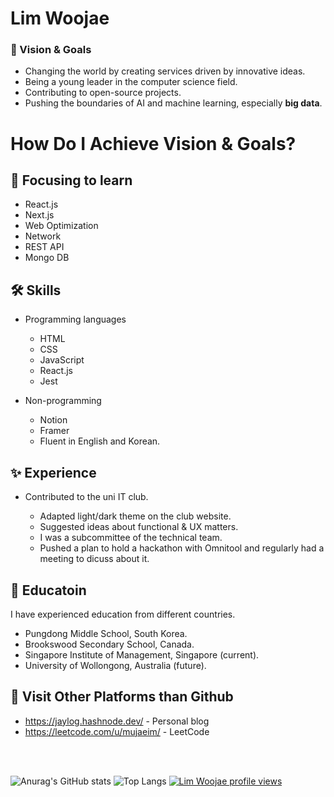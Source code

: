 # Lim Woojae 
### 🚩 Vision & Goals
+ Changing the world by creating services driven by innovative ideas.
+ Being a young leader in the computer science field.
+ Contributing to open-source projects.
+ Pushing the boundaries of AI and machine learning, especially __big data__.

# How Do I Achieve Vision & Goals?

## 🎯 Focusing to learn
+ React.js
+ Next.js
+ Web Optimization
+ Network
+ REST API
+ Mongo DB

## 🛠 Skills
+ Programming languages
  + HTML
  + CSS
  + JavaScript
  + React.js
  + Jest
 
+ Non-programming
  + Notion
  + Framer
  + Fluent in English and Korean.
  
## ✨ Experience
+ Contributed to the uni IT club.


  + Adapted light/dark theme on the club website.
  + Suggested ideas about functional & UX matters.
  + I was a subcommittee of the technical team.
  + Pushed a plan to hold a hackathon with Omnitool and regularly had a meeting to dicuss about it.

## 💒 Educatoin
I have experienced education from different countries.


+ Pungdong Middle School, South Korea.
+ Brookswood Secondary School, Canada.
+ Singapore Institute of Management, Singapore (current).
+ University of Wollongong, Australia (future).

## 👀 Visit Other Platforms than Github
+ <https://jaylog.hashnode.dev/> - Personal blog
+ <https://leetcode.com/u/mujaeim/> - LeetCode

<br/><br/>

![Anurag's GitHub stats](https://github-readme-stats.vercel.app/api?username=itsJae&show_icons=true&theme=dark)
![Top Langs](https://github-readme-stats.vercel.app/api/top-langs/?username=itsJae&layout=compact)
[![Lim Woojae profile views](https://u8views.com/api/v1/github/profiles/86905323/views/day-week-month-total-count.svg)](https://u8views.com/github/itsJae)

